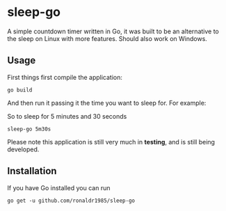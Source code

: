 # sleep-go

A simple countdown timer written in Go, it was built to be an alternative to the sleep on Linux with more features.  Should also work on Windows.

## Usage

First things first compile the application: 

    go build

 And then run it passing it the time you want to sleep for. For example:

So to sleep for 5 minutes and 30 seconds

    sleep-go 5m30s 

Please note this application is still very much in **testing**, and is still being developed.

## Installation

If you have Go installed you can run

    go get -u github.com/ronaldr1985/sleep-go

